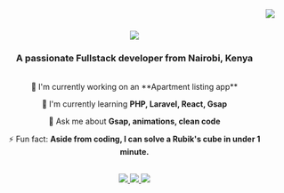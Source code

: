 <img align="right" src="https://visitor-badge.laobi.icu/badge?page_id=Gerokeys.Gerokeys">

<h1 align="center">
  <a href="https://git.io/typing-svg">
    <img src="https://readme-typing-svg.herokuapp.com?font=Righteous&size=35&center=true&vCenter=true&width=500&height=70&duration=4000&lines=Hi+there!+👋;I'm+Gerald+Shikwe!;">
  </a>
</h1>

<h3 align="center">A passionate Fullstack developer from Nairobi, Kenya</h3>

<br/>

<div align="center">
  🔭 I'm currently working on an **Apartment listing app**

  🌱 I'm currently learning **PHP, Laravel, React, Gsap**

  💬 Ask me about **Gsap, animations, clean code**

  ⚡ Fun fact: **Aside from coding, I can solve a Rubik's cube in under 1 minute.**
</div>

<br/>

<div align="center"> 
  <a href="mailto:shikukugerald111@gmail.com">
    <img src="https://img.shields.io/badge/Gmail-333333?style=for-the-badge&logo=gmail&logoColor=red" />
  </a>
  <a href="https://www.linkedin.com/in/gerald-shikwe-7ba47623b/" target="_blank">
    <img src="https://img.shields.io/badge/LinkedIn-0077B5?style=for-the-badge&logo=linkedin&logoColor=white" />
  </a>
  <a href="https://github.com/Gerokeys" target="_blank">
    <img src="https://img.shields.io/badge/Portfolio-FF5722?style=for-the-badge&logo=todoist&logoColor=white" />
  </a>
</div>

